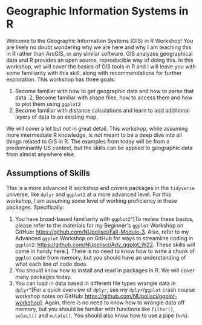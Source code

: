 # Geographic Information Systems in R

Welcome to the Geographic Information Systems (GIS) in R Workshop! You are likely no doubt wondering why we are here and why I am teaching this in R rather than ArcGIS, or any similar software. GIS analyzes geographical data and R provides an open source, reproducible way of doing this. In this workshop, we will cover the basics of GIS tools in R and I will leave you with some familiarity with this skill, along with recommendations for further exploration. This workshop has three goals:

1. Become familiar with how to get geographic data and how to parse that data.
2, Become familiar with shape files, how to access them and how to plot them using `ggplot2`
3. Become familiar with distance calculations and learn to add additional layers of data to an existing map.

We will cover a lot but not in great detail. This workshop, while assuming more intermediate R knowledge, is not meant to be a deep dive into all things related to GIS in R. The examples from today will be from a predominantly US context, but the skills can be applied to geographic data from almost anywhere else. 

## Assumptions of Skills

This is a more advanced R workshop and covers packages in the `tidyverse` universe, like `dplyr` and `ggplot2` at a more advanced level. For this workshop, I am assuming some level of working proficiency in these packages. Specifically:

1. You have broad-based familiarity with `ggplot2`^[To review these basics, please refer to the materials for my Beginner's `ggplot` Workshop on GitHub: https://github.com/NUpolisci/Fall-Module-3. Also, refer to my Advanced `ggplot` Workshop on GitHub for ways to streamline coding in `ggplot2`: https://github.com/NUpolisci/Adv_ggplot_W22. These skills will come in handy here.]. There is no need to know how to write a chunk of `ggplot` code from memory, but you should have an understanding of what each line of code does.
2. You should know how to install and read in packages in R. We will cover many packages today.
3. You can load in data based in different file types wrangle data in `dplyr`^[For a quick overview of `dplyr`, see my `dplyr`/`ggplot` crash course workshop notes on GitHub: https://github.com/NUpolisci/ggplot-workshop]. Again, there is no need to know how to wrangle data off memory, but you should be familiar with functions like `filter()`, `select()` and `mutate()`. You should also know how to use a pipe (`%>%`).
